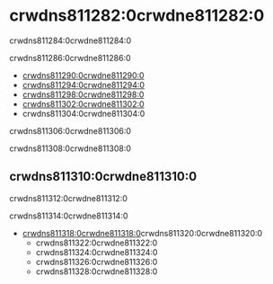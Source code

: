 # crwdns811282:0crwdne811282:0

<p class="description">crwdns811284:0crwdne811284:0</p>

crwdns811286:0crwdne811286:0

- [crwdns811290:0crwdne811290:0](crwdns811288:0crwdne811288:0)
- [crwdns811294:0crwdne811294:0](crwdns811292:0crwdne811292:0)
- [crwdns811298:0crwdne811298:0](crwdns811296:0crwdne811296:0)
- [crwdns811302:0crwdne811302:0](crwdns811300:0crwdne811300:0)
- crwdns811304:0crwdne811304:0

crwdns811306:0crwdne811306:0

crwdns811308:0crwdne811308:0

## crwdns811310:0crwdne811310:0

crwdns811312:0crwdne811312:0

crwdns811314:0crwdne811314:0

- [crwdns811318:0crwdne811318:0](crwdns811316:0crwdne811316:0)crwdns811320:0crwdne811320:0 
  - crwdns811322:0crwdne811322:0
  - crwdns811324:0crwdne811324:0
  - crwdns811326:0crwdne811326:0
  - crwdns811328:0crwdne811328:0